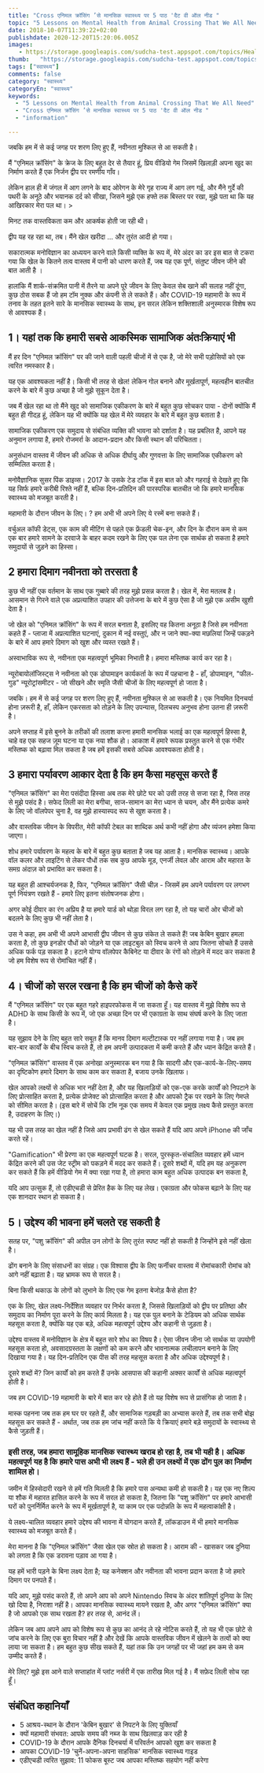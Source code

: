 ```yaml
---
title: "Cross एनिमल क्रॉसिंग ’से मानसिक स्वास्थ्य पर 5 पाठ 'दैट वी ऑल नीड "
topic: "5 Lessons on Mental Health from Animal Crossing That We All Need"
date: 2018-10-07T11:39:22+02:00
publishdate: 2020-12-20T15:20:06.005Z
images: 
   - https://storage.googleapis.com/sudcha-test.appspot.com/topics/Health/default-selection/6.jpg
thumb:   "https://storage.googleapis.com/sudcha-test.appspot.com/topics/Health/default-selection/thumb/6.jpg"
tags: ["स्वास्थ्य"]
comments: false
category: "स्वास्थ्य"
categoryEn: "स्वास्थ्य"
keywords: 
  - "5 Lessons on Mental Health from Animal Crossing That We All Need"
  - "Cross एनिमल क्रॉसिंग ’से मानसिक स्वास्थ्य पर 5 पाठ 'दैट वी ऑल नीड "
  - "information"

---
```

<p> जबकि हम में से कई जगह पर शरण लिए हुए हैं, नवीनता मुश्किल से आ सकती है। </p> <p> मैं "एनिमल क्रॉसिंग" के क्रेज के लिए बहुत देर से तैयार हूं, प्रिय वीडियो गेम जिसमें खिलाड़ी अपना खुद का निर्माण करते हैं एक निर्जन द्वीप पर रमणीय गाँव। </p> <p> लेकिन हाल ही में जंगल में आग लगने के बाद ओरेगन के मेरे गृह राज्य में आग लग गई, और मैंने गुर्दे की पथरी के अनूठे और भयानक दर्द को सीखा, जिसने मुझे एक हफ्ते तक बिस्तर पर रखा, मुझे पता था कि यह आखिरकार मेरा पल था। <//> > <p> मिनट तक वास्तविकता कम और आकर्षक होती जा रही थी। </p> <p> द्वीप यह रह रहा था, तब। मैंने खेल खरीदा ... और तुरंत आदी हो गया। </p> <p> सकारात्मक मनोविज्ञान का अध्ययन करने वाले किसी व्यक्ति के रूप में, मेरे अंदर का डर इस बात से टकरा गया कि खेल के कितने तत्व वास्तव में पानी को धारण करते हैं, जब यह एक पूर्ण, संतुष्ट जीवन जीने की बात आती है । </p> <p> हालांकि मैं शार्क-संक्रमित पानी में तैरने या अपने पूरे जीवन के लिए केवल सेब खाने की सलाह नहीं दूंगा, कुछ ठोस सबक हैं जो हम टॉम नुक्क और कंपनी से ले सकते हैं। और COVID-19 महामारी के रूप में तनाव के तहत इतने सारे के मानसिक स्वास्थ्य के साथ, इन सरल लेकिन शक्तिशाली अनुस्मारक विशेष रूप से आवश्यक हैं। </p> <h2> 1। यहां तक ​​कि हमारी सबसे आकस्मिक सामाजिक अंतःक्रियाएं भी </h2> <p> मैं हर दिन "एनिमल क्रॉसिंग" पर की जाने वाली पहली चीजों में से एक है, जो मेरे सभी पड़ोसियों को एक त्वरित नमस्कार है। </p> <p> यह एक आवश्यकता नहीं है। किसी भी तरह से खेल! लेकिन गोल बनाने और मूर्खतापूर्ण, महत्वहीन बातचीत करने के बारे में कुछ अच्छा है जो मुझे सुकून देता है। </p> <p> जब मैं खेल रहा था तो मैंने खुद को सामाजिक एकीकरण के बारे में बहुत कुछ सोचकर पाया - दोनों क्योंकि मैं बहुत ही गीदड़ हूं, लेकिन यह भी क्योंकि यह खेल में मेरे व्यवहार के बारे में बहुत कुछ बताता है। </p> <p> सामाजिक एकीकरण एक समुदाय से संबंधित व्यक्ति की भावना को दर्शाता है। यह प्रबलित है, आपने यह अनुमान लगाया है, हमारे रोजमर्रा के आदान-प्रदान और किसी स्थान की परिचितता। </p> <p> अनुसंधान वास्तव में जीवन की अधिक से अधिक दीर्घायु और गुणवत्ता के लिए सामाजिक एकीकरण को सम्‍मिलित करता है। </p> <p> मनोवैज्ञानिक सुसर पिंक डाइव्स। 2017 के उसके टेड टॉक में इस बात को और गहराई से देखते हुए कि यह सिर्फ हमारे करीबी रिश्ते नहीं हैं, बल्कि दिन-प्रतिदिन की पारस्परिक बातचीत जो कि हमारे मानसिक स्वास्थ्य को मजबूत करती है। </p> <p> महामारी के दौरान जीवन के लिए। ? हम अभी भी अपने लिए ये रस्में बना सकते हैं। </p> <p> वर्चुअल कॉफी डेट्स, एक काम की मीटिंग से पहले एक फ्रेंडली चेक-इन, और दिन के दौरान कम से कम एक बार हमारे सामने के दरवाजे के बाहर कदम रखने के लिए एक पल लेना एक सार्थक हो सकता है हमारे समुदायों से जुड़ने का हिस्सा। </p> <h2> 2 हमारा दिमाग नवीनता को तरसता है </h2> <p> कुछ भी नहीं एक वर्तमान के साथ एक गुब्बारे की तरह मुझे प्रसन्न करता है। खेल में, मेरा मतलब है। आसमान से गिरने वाले एक अप्रत्याशित उपहार की उत्तेजना के बारे में कुछ ऐसा है जो मुझे एक असीम खुशी देता है। </p> <p> जो खेल को "एनिमल क्रॉसिंग" के रूप में सरल बनाता है, इसलिए वह कितना अनूठा है जिसे हम नवीनता कहते हैं - प्लाजा में अप्रत्याशित घटनाएं, दुकान में नई वस्तुएं, और न जाने क्या-क्या मछलियां जिन्हें पकड़ने के बारे में आप हमारे दिमाग को खुश और व्यस्त रखते हैं। </p> <p> अस्वाभाविक रूप से, नवीनता एक महत्वपूर्ण भूमिका निभाती है। हमारा मस्तिष्क कार्य कर रहा है। </p> <p> न्यूरोबायोलॉजिस्ट्स ने नवीनता को एक डोपामाइन कार्यकर्ता के रूप में पहचाना है - हाँ, डोपामाइन, "फील-गुड" न्यूरोट्रांसमीटर - जो सीखने और स्मृति जैसी चीजों के लिए महत्वपूर्ण हो जाता है। </p> <p> जबकि। हम में से कई जगह पर शरण लिए हुए हैं, नवीनता मुश्किल से आ सकती है। एक नियमित दिनचर्या होना ज़रूरी है, हाँ, लेकिन एकरसता को तोड़ने के लिए उपन्यास, दिलचस्प अनुभव होना उतना ही ज़रूरी है। </p> <p> अपने सप्ताह में इसे बुनने के तरीकों की तलाश करना हमारी मानसिक भलाई का एक महत्वपूर्ण हिस्सा है, चाहे वह एक सहज ज़ूम घटना या एक नया शौक हो। आकाश में हमारे रूपक प्रस्तुत करने से एक गंभीर मस्तिष्क को बढ़ावा मिल सकता है जब हमें इसकी सबसे अधिक आवश्यकता होती है। </p> <h2> 3 हमारा पर्यावरण आकार देता है कि हम कैसा महसूस करते हैं </h2> <p> "एनिमल क्रॉसिंग" का मेरा पसंदीदा हिस्सा अब तक मेरे छोटे घर को उसी तरह से सजा रहा है, जिस तरह से मुझे पसंद है। सफेद लिली का मेरा बगीचा, साज-सामान का मेरा ध्यान से चयन, और मैंने प्रत्येक कमरे के लिए जो वॉलपेपर चुना है, वह मुझे हास्यास्पद रूप से खुश करता है। </p> <p> और वास्तविक जीवन के विपरीत, मेरी कॉफी टेबल का शाब्दिक अर्थ कभी नहीं होगा और व्यंजन हमेशा किया जाएगा। </p> <p> शोध हमारे पर्यावरण के महत्व के बारे में बहुत कुछ बताता है जब यह आता है। मानसिक स्वास्थ्य। आपके वॉल कलर और लाइटिंग से लेकर पौधों तक सब कुछ आपके मूड, एनर्जी लेवल और आराम और महारत के समग्र अंदाज़ को प्रभावित कर सकता है। </p> <p> यह बहुत ही आश्चर्यजनक है, फिर, "एनिमल क्रॉसिंग" जैसी चीज़ - जिसमें हम अपने पर्यावरण पर लगभग पूर्ण नियंत्रण रखते हैं - हमारे लिए इतना संतोषजनक होगा। </p> <p> अगर कोई दीवार का रंग अप्रिय है या हमारे यार्ड को थोड़ा विरल लग रहा है, तो यह चारों ओर चीजों को बदलने के लिए कुछ भी नहीं लेता है। </p> <p> उस ने कहा, हम अभी भी अपने आभासी द्वीप जीवन से कुछ संकेत ले सकते हैं! जब केबिन बुखार हमला करता है, तो कुछ इनडोर पौधों को जोड़ने या एक लाइटबुल को स्विच करने से आप जितना सोचते हैं उससे अधिक फर्क पड़ सकता है। हटाने योग्य वॉलपेपर कैबिनेट या दीवार के रंगों को तोड़ने में मदद कर सकता है जो हम विशेष रूप से रोमांचित नहीं हैं। </P> <h2> 4। चीजों को सरल रखना है कि हम चीजों को कैसे करें </h2> <p> मैं "एनिमल क्रॉसिंग" पर एक बहुत गहरे हाइपरफोकस में जा सकता हूँ। यह वास्तव में मुझे विशेष रूप से ADHD के साथ किसी के रूप में, जो एक अच्छा दिन पर भी एकाग्रता के साथ संघर्ष करने के लिए जाता है। </p> <p> यह सुझाव देने के लिए बहुत सारे सबूत हैं कि मानव दिमाग मल्टीटास्क पर नहीं लगाया गया है। जब हम बार-बार कार्यों के बीच स्विच करते हैं, तो हम अपनी उत्पादकता में कमी करते हैं और ध्यान केंद्रित करते हैं। </p> <p> "एनिमल क्रॉसिंग" वास्तव में एक अनोखा अनुस्मारक बन गया है कि सादगी और एक-कार्य-के-लिए-समय का दृष्टिकोण हमारे दिमाग के साथ काम कर सकता है, बजाय उनके खिलाफ। </p> <p> खेल आपको लक्ष्यों से अधिक भार नहीं देता है, और यह खिलाड़ियों को एक-एक करके कार्यों को निपटाने के लिए प्रोत्साहित करता है, प्रत्येक प्रोजेक्ट को प्रोत्साहित करता है और आपको ट्रैक पर रखने के लिए गेमप्ले को सीमित करता है। (इस बारे में सोचें कि टॉम नूक एक समय में केवल एक प्रमुख लक्ष्य कैसे प्रस्तुत करता है, उदाहरण के लिए।) </p> <p> यह भी उस तरह का खेल नहीं है जिसे आप प्रभावी ढंग से खेल सकते हैं यदि आप अपने iPhone की जाँच करते रहें। </p> <p> "Gamification" भी प्रेरणा का एक महत्वपूर्ण घटक है। सरल, पुरस्कृत-संचालित व्यवहार हमें ध्यान केंद्रित करने की उस जेट स्ट्रीम को पकड़ने में मदद कर सकते हैं। दूसरे शब्दों में, यदि हम यह अनुकरण कर सकते हैं कि हमें वीडियो गेम में क्या रखा गया है, तो हमारा काम बहुत अधिक उत्पादक बन सकता है, </p> <p> यदि आप उत्सुक हैं, तो एडीएचडी से प्रेरित हैक के लिए यह लेख। एकाग्रता और फोकस बढ़ाने के लिए यह एक शानदार स्थान हो सकता है। </p> <h2> 5। उद्देश्य की भावना हमें चलते रह सकती है </h2> <p> सतह पर, "पशु क्रॉसिंग" की अपील उन लोगों के लिए तुरंत स्पष्ट नहीं हो सकती है जिन्होंने इसे नहीं खेला है। </p> <p> ढोंग बनाने के लिए संसाधनों का संग्रह। एक विश्वास द्वीप के लिए फर्नीचर वास्तव में रोमांचकारी रोमांच को आगे नहीं बढ़ाता है। यह भ्रामक रूप से सरल है। </p> <p> बिना किसी थकाऊ के लोगों को लुभाने के लिए एक गेम इतना बेजोड़ कैसे होता है? </p> <p> एक के लिए, खेल लक्ष्य-निर्देशित व्यवहार पर निर्भर करता है, जिससे खिलाड़ियों को द्वीप पर प्रतिष्ठा और समुदाय का निर्माण पूरा करने के लिए कार्य मिलता है। यह एक पुल बनाने के टेडियम को अधिक सार्थक महसूस करता है, क्योंकि यह एक बड़े, अधिक महत्वपूर्ण उद्देश्य और कहानी से जुड़ता है। </p> <p> उद्देश्य वास्तव में मनोविज्ञान के क्षेत्र में बहुत सारे शोध का विषय है। ऐसा जीवन जीना जो सार्थक या उपयोगी महसूस करता हो, अवसादग्रस्तता के लक्षणों को कम करने और भावनात्मक लचीलापन बनाने के लिए दिखाया गया है। यह दिन-प्रतिदिन एक पीस की तरह महसूस करता है और अधिक उद्देश्यपूर्ण है। </p> <p> दूसरे शब्दों में? जिन कार्यों को हम करते हैं उनके आसपास की कहानी अक्सर कार्यों से अधिक महत्वपूर्ण होती है। </p> <p> जब हम COVID-19 महामारी के बारे में बात कर रहे होते हैं तो यह विशेष रूप से प्रासंगिक हो जाता है। </p> <p> मास्क पहनना जब तक हम घर पर रहते हैं, और सामाजिक गड़बड़ी का अभ्यास करते हैं, तब तक सभी बोझ महसूस कर सकते हैं - अर्थात, जब तक हम जांच नहीं करते कि ये क्रियाएं हमारे बड़े समुदायों के स्वास्थ्य से कैसे जुड़ती हैं। </p> <h3> इसी तरह, जब हमारा सामूहिक मानसिक स्वास्थ्य खराब हो रहा है, तब भी यही है। अधिक महत्वपूर्ण यह है कि हमारे पास अभी भी लक्ष्य हैं - भले ही उन लक्ष्यों में एक ढोंग पुल का निर्माण शामिल हो। </h3> <p> जमीन में हिस्सेदारी रखने से हमें गति मिलती है कि हमारे पास अन्यथा कमी हो सकती है। यह एक नए शिल्प या शौक में महारत हासिल करने के रूप में सरल हो सकता है, जितना कि "पशु क्रॉसिंग" पर हमारे आभासी घरों को पुनर्निर्मित करने के रूप में मूर्खतापूर्ण है, या काम पर एक पदोन्नति के रूप में महत्वाकांक्षी है। </p> <p> ये लक्ष्य-चालित व्यवहार हमारे उद्देश्य की भावना में योगदान करते हैं, लॉकडाउन में भी हमारे मानसिक स्वास्थ्य को मजबूत करते हैं। </p> <p> मेरा मानना ​​है कि "एनिमल क्रॉसिंग" जैसा खेल एक स्रोत हो सकता है। आराम की - खासकर जब दुनिया को लगता है कि एक डरावना पड़ाव आ गया है। </p> <p> यह हमें भारी पड़ने के बिना लक्ष्य देता है; यह कनेक्शन और नवीनता की भावना प्रदान करता है जो हमारे दिमाग पर पनपते हैं। </p> <p> यदि आप, मुझे पसंद करते हैं, तो अपने आप को अपने Nintendo स्विच के अंदर शांतिपूर्ण दुनिया के लिए खो दिया है, निराशा नहीं है। आपका मानसिक स्वास्थ्य मायने रखता है, और अगर "एनिमल क्रॉसिंग" क्या है जो आपको एक साथ रखता है? हर तरह से, आनंद लें। </p> <p> लेकिन जब आप अपने आप को विशेष रूप से कुछ का आनंद ले रहे नोटिस करते हैं, तो यह भी एक छोटे से जांच करने के लिए एक बुरा विचार नहीं है और देखें कि आपके वास्तविक जीवन में खेलने के तत्वों को क्या लाया जा सकता है। हम बहुत कुछ सीख सकते हैं, यहां तक ​​कि उन जगहों पर भी जहां हम कम से कम उम्मीद करते हैं। </p> <p> मेरे लिए? मुझे इस आने वाले सप्ताहांत में प्लांट नर्सरी में एक तारीख मिल गई है। मैं सफ़ेद लिली सोच रहा हूँ। </p> <h2> संबंधित कहानियाँ </h2> <ul> <li> 5 आश्रय-स्थान के दौरान 'केबिन बुखार' से निपटने के लिए युक्तियाँ </li> <li> क्यों महामारी संभवत: आपके समय की नब्ज के साथ खिलवाड़ कर रही है </li> <li> COVID-19 के दौरान आपके दैनिक दिनचर्या में परिवर्तन आपको खुश कर सकता है </li> <li> आपका COVID-19 'चुनें-अपना-अपना साहसिक' मानसिक स्वास्थ्य गाइड </li> <li> एडीएचडी त्वरित सुझाव: 11 फोकस बूस्ट जब आपका मस्तिष्क सहयोग नहीं करेगा </li> </ul> 